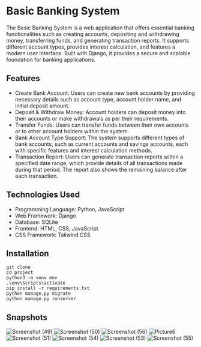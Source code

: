 # Basic Banking System
The Basic Banking System is a web application that offers essential banking functionalities such as creating accounts, depositing and withdrawing money, transferring funds, and generating transaction reports. It supports different account types, provides interest calculation, and features a modern user interface. Built with Django, it provides a secure and scalable foundation for banking applications.

## Features
- Create Bank Account: Users can create new bank accounts by providing necessary details such as account type, account holder name, and initial deposit amount.
- Deposit & Withdraw Money: Account holders can deposit money into their accounts or make withdrawals as per their requirements.
- Transfer Funds: Users can transfer funds between their own accounts or to other account holders within the system.
- Bank Account Type Support: The system supports different types of bank accounts, such as current accounts and savings accounts, each with specific features and interest calculation methods.
- Transaction Report: Users can generate transaction reports within a specified date range, which provide details of all transactions made during that period. The report also shows the remaining balance after each transaction.

## Technologies Used
- Programming Language: Python, JavaScript
- Web Framework: Django
- Database: SQLite
- Frontend: HTML, CSS, JavaScript
- CSS Framework: Tailwind CSS

## Installation
```
git clone
cd project
python3 -m venv env
.\env\Scripts\activate
pip install -r requirements.txt
python manage.py migrate
python manage.py runserver
```
## Snapshots
![Screenshot (49)](https://github.com/shivamchaudhary-r/bestbank-django/assets/79602168/eb0e2d20-8a97-4c87-9cdc-3b13475e9d5b)
![Screenshot (50)](https://github.com/shivamchaudhary-r/bestbank-django/assets/79602168/a1d233b6-0bdb-4d94-817a-3b0175d6b535)
![Screenshot (56)](https://github.com/shivamchaudhary-r/bestbank-django/assets/79602168/a8ff54eb-2ae9-4f2e-8cfc-468dfaeeeb9d)
![Picture6](https://github.com/shivamchaudhary-r/bestbank-django/assets/79602168/92bd5849-5fda-48aa-ab0e-b09f0e7612ec)
![Screenshot (51)](https://github.com/shivamchaudhary-r/bestbank-django/assets/79602168/bb0a5885-830f-480d-bcb6-83337010568b)
![Screenshot (54)](https://github.com/shivamchaudhary-r/bestbank-django/assets/79602168/d26c08b2-34ec-4bcb-899e-ff49e8f79fa1)
![Screenshot (53)](https://github.com/shivamchaudhary-r/bestbank-django/assets/79602168/7fd94ba4-0f57-4d98-aa79-9a8314b45031)
![Screenshot (55)](https://github.com/shivamchaudhary-r/bestbank-django/assets/79602168/83633f5f-238a-4423-b0e7-d7711e68d651)

